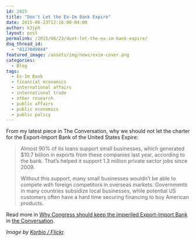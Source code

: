 ```yaml
---
id: 2825
title: "Don't Let the Ex-Im Bank Expire"
date: 2015-06-23T12:16:00-04:00
author: k3jph
layout: post
permalink: /2015/06/23/dont-let-the-ex-im-bank-expire/
dsq_thread_id:
  - "4127049044"
featured_image: /assets/img/news/exim-cover.png
categories:
  - Blog
tags:
  - Ex-Im Bank
  - financial economics
  - international affairs
  - international trade
  - other research
  - public affairs
  - public economics
  - public policy
---
```

From my latest piece in The Conversation, why we should not let the charter for the Export-Import Bank of the United States Expire:

> Almost 90% of its loans support small businesses, which generated $10.7 billion in exports from these companies last year, according to the bank. That’s helped it support 1.3 million private sector jobs since 2009. 
>
> Without this support, many small businesses wouldn’t be able to compete with foreign competitors in overseas markets. Governments in many countries subsidize local businesses, while potential US customers often have a hard time securing financing to buy American products.

Read more in [Why Congress should keep the imperiled Export-Import Bank](https://theconversation.com/why-congress-should-keep-the-imperiled-export-import-bank-42234) in [the Conversation](https://theconversation.com/).

_Image by [Korbio / Flickr](https://www.flickr.com/photos/63126210@N02/5867138516/)._
